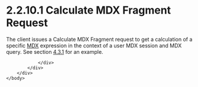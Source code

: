 <html dir="LTR" xmlns:mshelp="http://msdn.microsoft.com/mshelp" xmlns:ddue="http://ddue.schemas.microsoft.com/authoring/2003/5" xmlns:xlink="http://www.w3.org/1999/xlink" xmlns:tool="http://www.microsoft.com/tooltip">
    <head>
        <meta http-equiv="Content-Type" content="text/html; CHARSET=utf-8"></meta>
        <meta name="save" content="history"></meta>
        <title>2.2.10.1 Calculate MDX Fragment Request</title>
        <xml>
            <mshelp:toctitle title="2.2.10.1 Calculate MDX Fragment Request"></mshelp:toctitle>
            <mshelp:rltitle title="[MS-SSAS8]: Calculate MDX Fragment Request"></mshelp:rltitle>
            <mshelp:keyword index="A" term="f566171c-fe35-4a59-80ef-7098de409cad"></mshelp:keyword>
            <mshelp:attr name="DCSext.ContentType" value="open specification"></mshelp:attr>
            <mshelp:attr name="AssetID" value="f566171c-fe35-4a59-80ef-7098de409cad"></mshelp:attr>
            <mshelp:attr name="TopicType" value="kbRef"></mshelp:attr>
            <mshelp:attr name="DCSext.Title" value="[MS-SSAS8]: Calculate MDX Fragment Request" />
        </xml>
    </head>
    <body>
        <div id="header">
            <h1 class="heading">2.2.10.1 Calculate MDX Fragment Request</h1>
        </div>
        <div id="mainSection">
            <div id="mainBody">
                <div id="allHistory" class="saveHistory"></div>
                <div id="sectionSection0" class="section" name="collapseableSection">
                    

<p>The client issues a Calculate MDX Fragment request to get a
calculation of a specific <a href="c527450b-f5bd-424b-8c98-ba6365288f35.md#gt_9b631ff5-dc89-45f0-a1c2-db6981e4804f">MDX</a>
expression in the context of a user MDX session and MDX query. See section <a href="51199b0e-b20a-47f4-8e82-f98fc5e9dcd2.md">4.3.1</a> for an example.</p>


                </div>
            </div>
        </div>
    </body>
</html>